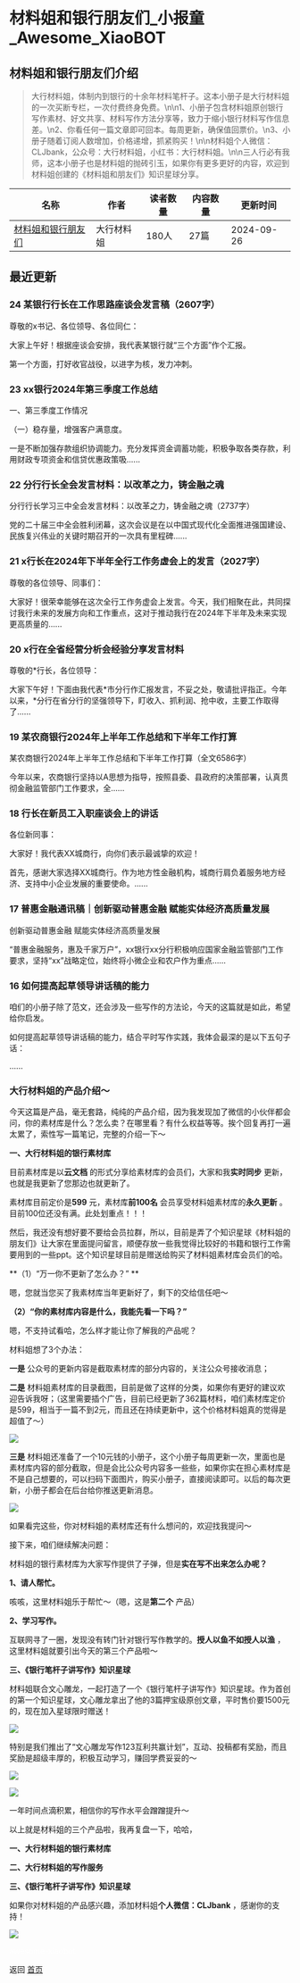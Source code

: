 # 材料姐和银行朋友们_小报童_Awesome_XiaoBOT

## 材料姐和银行朋友们介绍
> 大行材料姐，体制内到银行的十余年材料笔杆子。这本小册子是大行材料姐的一次买断专栏，一次付费终身免费。\n\n1、小册子包含材料姐原创银行写作素材、好文共享、材料写作方法分享等，致力于缩小银行材料写作信息差。\n2、你看任何一篇文章即可回本。每周更新，确保值回票价。\n3、小册子随着订阅人数增加，价格递增，抓紧购买！\n\n材料姐个人微信：CLJbank，公众号：大行材料姐，小红书：大行材料姐。\n\n三人行必有我师，这本小册子也是材料姐的抛砖引玉，如果你有更多更好的内容，欢迎到材料姐创建的《材料姐和朋友们》知识星球分享。  
  


|名称|作者|读者数量|内容数量|更新时间|
|---|---|---|---|---|
|[材料姐和银行朋友们](https://xiaobot.net/p/CLJbank?refer=0b133df9-27dc-423b-8101-639049001c13)|大行材料姐|180人|27篇|2024-09-26|

## 最近更新
### 24 某银行行长在工作思路座谈会发言稿（2607字）

尊敬的x书记、各位领导、各位同仁：

大家上午好！根据座谈会安排，我代表某银行就“三个方面”作个汇报。

第一个方面，打好收官战役，以进字为核，发力冲刺。

### 23 xx银行2024年第三季度工作总结

一、第三季度工作情况

（一）稳存量，增强客户满意度。

一是不断加强存款组织协调能力。充分发挥资金调蓄功能，积极争取各类存款，利用财政专项资金和信贷优惠政策吸......

### 22 分行行长全会发言材料：以改革之力，铸金融之魂

分行行长学习三中全会发言材料：以改革之力，铸金融之魂（2737字）

党的二十届三中全会胜利闭幕，这次会议是在以中国式现代化全面推进强国建设、民族复兴伟业的关键时期召开的一次具有里程碑......

### 21 x行长在2024年下半年全行工作务虚会上的发言（2027字）

尊敬的各位领导、同事们：

大家好！很荣幸能够在这次全行工作务虚会上发言。今天，我们相聚在此，共同探讨我行未来的发展方向和工作重点，这对于推动我行在2024年下半年及未来实现更高质量的......

### 20 x行在全省经营分析会经验分享发言材料

 尊敬的*行长，各位领导：

大家下午好！下面由我代表*市分行作汇报发言，不妥之处，敬请批评指正。今年以来，*分行在省分行的坚强领导下，盯收入、抓利润、抢中收，主要工作取得了......

### 19 某农商银行2024年上半年工作总结和下半年工作打算

某农商银行2024年上半年工作总结和下半年工作打算（全文6586字）

今年以来，农商银行坚持以A思想为指导，按照县委、县政府的决策部署，认真贯彻金融监管部门工作要求，全......

### 18 行长在新员工入职座谈会上的讲话

各位新同事：

大家好！我代表XX城商行，向你们表示最诚挚的欢迎！

首先，感谢大家选择XX城商行。作为地方性金融机构，城商行肩负着服务地方经济、支持中小企业发展的重要使命。......

### 17 普惠金融通讯稿｜创新驱动普惠金融 赋能实体经济高质量发展

创新驱动普惠金融  赋能实体经济高质量发展

“普惠金融服务，惠及千家万户”，xx银行xx分行积极响应国家金融监管部门工作要求，坚持“xx”战略定位，始终将小微企业和农户作为重点......

### 16 如何提高起草领导讲话稿的能力

咱们的小册子除了范文，还会涉及一些写作的方法论，今天的这篇就是如此，希望给你启发。

如何提高起草领导讲话稿的能力，结合平时写作实践，我体会最深的是以下五句子话：

......

### 大行材料姐的产品介绍～

今天这篇是产品，毫无套路，纯纯的产品介绍，因为我发现加了微信的小伙伴都会问，你的素材库是什么？怎么卖？在哪里看？有什么权益等等。挨个回复再打一遍太累了，索性写一篇笔记，完整的介绍一下～

**一、大行材料姐的银行素材库**

目前素材库是以**云文档** 的形式分享给素材库的会员们，大家和我**实时同步** 更新，也就是我更新了您那边也就更新了。

素材库目前定价是**599** 元，素材库**前100名** 会员享受材料姐素材库的**永久更新** 。目前100位还没有满。此处划重点！！！

然后，我还没有想好要不要给会员拉群，所以，目前是弄了个知识星球《材料姐的朋友们》让大家在里面提问留言，顺便存放一些我觉得比较好的书籍和银行工作需要用到的一些ppt。这个知识星球目前是赠送给购买了材料姐素材库会员们的哈。

**（1）“万一你不更新了怎么办？”  **

嗯，您就当您买了我素材库当年更新好了，剩下的交给信任吧～

**（2）“你的素材库内容是什么，我能先看一下吗？”**

嗯，不支持试看哈，怎么样才能让你了解我的产品呢？

材料姐想了3个办法：

**一是** 公众号的更新内容是截取素材库的部分内容的，关注公众号接收消息；

**二是**
材料姐素材库的目录截图，目前是做了这样的分类，如果你有更好的建议欢迎告诉我呀；（这里需要插个广告，目前已经更新了362篇材料，咱们素材库定价是599，相当于一篇不到2元，而且还在持续更新中，这个价格材料姐真的觉得是超值了～）

![](https://static.xiaobot.net/file/2024-07-17/528475/76be9099affada4d6046953c255acff3.jpeg)

**三是**
材料姐还准备了一个10元钱的小册子，这个小册子每周更新一次，里面也是素材库内容的部分截取，但是会比公众号内容多一些些，如果你实在担心素材库是不是自己想要的，可以扫码下面图片，购买小册子，直接阅读即可。以后的每次更新，小册子都会在后台给你推送更新消息。

![](https://static.xiaobot.net/file/2024-07-17/528475/e95f6a35df19be41e475893e95cd8c98.jpeg)

如果看完这些，你对材料姐的素材库还有什么想问的，欢迎找我提问～

接下来，咱们继续解决问题：

材料姐的银行素材库为大家写作提供了子弹，但是**实在写不出来怎么办呢？**

**1、请人帮忙。**

咳咳，这里材料姐乐于帮忙～（嗯，这是**第二个** 产品）

**2、学习写作。**

互联网寻了一圈，发现没有转门针对银行写作教学的。**授人以鱼不如授人以渔** ，这里材料姐就要引出今天的第三个产品啦～

**三、《银行笔杆子讲写作》知识星球**

材料姐联合文心雕龙，一起打造了一个《银行笔杆子讲写作》知识星球。作为首创的第一个知识星球，文心雕龙拿出了他的3篇押宝级原创文章，平时售价要1500元的，现在加入星球限时赠送！

![](https://static.xiaobot.net/file/2024-07-17/528475/3a7f8f4014b7cd9aeceb7926dc419e4c.png)

特别是我们推出了“文心雕龙写作123互利共赢计划”，互动、投稿都有奖励，而且奖励是超级丰厚的，积极互动学习，赚回学费妥妥的～

![](https://static.xiaobot.net/file/2024-07-17/528475/906c4e80ddf0f79c440a90bf681eb799.png)

![](https://static.xiaobot.net/file/2024-07-17/528475/4f6da803d1d7a584beaa0c18b7398da6.jpeg)

一年时间点滴积累，相信你的写作水平会蹭蹭提升～

以上就是材料姐的三个产品啦，我再复盘一下，哈哈，

**一、大行材料姐的银行素材库**

**二、大行材料姐的写作服务**

**三、《银行笔杆子讲写作》知识星球**

如果你对材料姐的产品感兴趣，添加材料姐**个人微信：CLJbank** ，感谢你的支持！

![](https://static.xiaobot.net/file/2024-07-17/528475/d3af3b4a82c420ca500893ba59c9c464.jpeg)


<a href="https://github.com/Reno9527/awesome-xiaobot" style="color: white; text-decoration: none;">awesome-xiaobot</a>

返回 [首页](../README.md)
